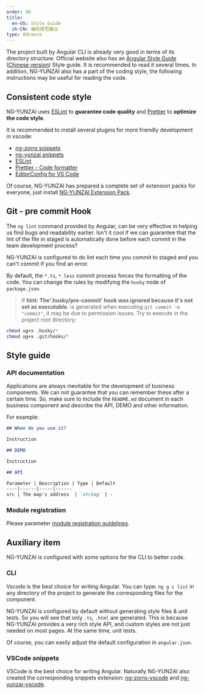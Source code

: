 ```yaml
---
order: 90
title:
  en-US: Style Guide
  zh-CN: 编码规范建议
type: Advance
---
```


The project built by Angular CLI is already very good in terms of its directory structure. Official website also has an [Angular Style Guide](https://angular.io/guide/styleguide) ([Chinese version](https://angular.cn/guide/styleguide)) Style guide. It is recommended to read it several times. In addition, NG-YUNZAI also has a part of the coding style, the following instructions may be useful for reading the code.

## Consistent code style

NG-YUNZAI uses [ESLint](https://eslint.org/) to **guarantee code quality** and [Prettier](https://prettier.io/) to **optimize the code style**.

It is recommended to install several plugins for more friendly development in vscode:

- [ng-zorro snippets](https://marketplace.visualstudio.com/items?itemName=devcui.ng-zorro-vscode)
- [ng-yunzai snippets](https://marketplace.visualstudio.com/items?itemName=devcui.ng-yunzai-vscode)
- [ESLint](https://marketplace.visualstudio.com/items?itemName=dbaeumer.vscode-eslint)
- [Prettier - Code formatter](https://marketplace.visualstudio.com/items?itemName=esbenp.prettier-vscode)
- [EditorConfig for VS Code](https://marketplace.visualstudio.com/items?itemName=EditorConfig.EditorConfig)

Of course, NG-YUNZAI has prepared a complete set of extension packs for everyone, just install [NG-YUNZAI Extension Pack](https://marketplace.visualstudio.com/items?itemName=devcui.ng-yunzai-extension-pack).

## Git - pre commit Hook

The `ng lint` command provided by Angular, can be very effective in helping us find bugs and readability earlier. Isn't it cool if we can guarantee that the lint of the file in staged is automatically done before each commit in the team development process?

NG-YUNZAI is configured to do lint each time you commit to staged and you can't commit if you find an error.

By default, the `*.ts`, `*.less` commit process forces the formatting of the code. You can change the rules by modifying the `husky` node of `package.json`.

> If **hint: The'.husky/pre-commit' hook was ignored because it's not set as executable.** is generated when executing `git commit -m "commit"`, it may be due to permission issues. Try to execute in the project root directory:

```bash
chmod ug+x .husky/*
chmod ug+x .git/hooks/*
```

## Style guide

### API documentation

Applications are always inevitable for the development of business components. We can not guarantee that you can remember these after a certain time. So, make sure to include the `README.md` document in each business component and describe the API, DEMO and other information. 

For example:

```markdown
## When do you use it?

Instruction

## DEMO

Instruction

## API

Parameter | Description | Type | Default
----|------|-----|------
src | The map's address  | `string` | -
```

### Module registration

Please parameter [module registration guidelines](/docs/module).

## Auxiliary item

NG-YUNZAI is configured with some options for the CLI to better code.

### CLI

Vscode is the best choice for writing Angular. You can type: `ng g c list` in any directory of the project to generate the corresponding files for the component.

NG-YUNZAI is configured by default without generating style files & unit tests. So you will see that only `.ts`, `.html` are generated. This is because NG-YUNZAI provides a very rich style API, and custom styles are not just needed on most pages. At the same time, unit tests.

Of course, you can easily adjust the default configuration in `angular.json`.

### VSCode snippets

VSCode is the best choice for writing Angular. Naturally NG-YUNZAI also created the corresponding snippets extension: [ng-zorro-vscode](//marketplace.visualstudio.com/items?itemName=devcui.ng-zorro-vscode) and [ng-yunzai-vscode](//marketplace.visualstudio.com/items?itemName=devcui.ng-yunzai-vscode).
